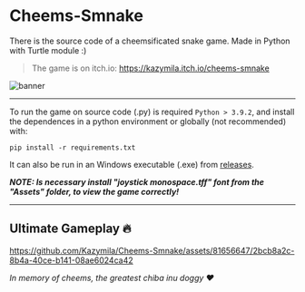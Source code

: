 # Cheems-Smnake
There is the source code of a cheemsificated snake game. Made in Python with Turtle module :)

> The game is on itch.io: https://kazymila.itch.io/cheems-smnake

![banner](https://user-images.githubusercontent.com/81656647/153765392-7ad688a8-9a9e-45e2-906a-34e2905004f3.gif)

---
To run the game on source code (.py) is required `Python > 3.9.2`, and install the dependences in a python environment or globally (not recommended) with:
```
pip install -r requirements.txt
```
It can also be run in an Windows executable (.exe) from [releases](https://github.com/Kazymila/Cheems-Smnake/releases/tag/v1.0.0).

***NOTE: Is necessary install "joystick monospace.tff" font from the "Assets" folder, to view the game correctly!***

---

## Ultimate Gameplay 🔥

https://github.com/Kazymila/Cheems-Smnake/assets/81656647/2bcb8a2c-8b4a-40ce-b141-08ae6024ca42

*In memory of cheems, the greatest chiba inu doggy :heart:*
